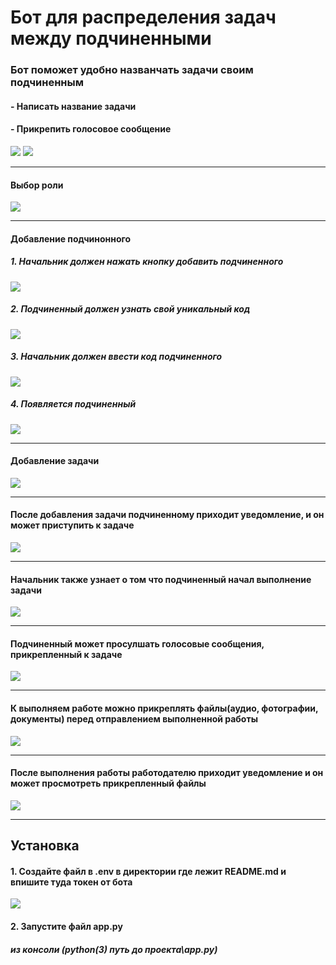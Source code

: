 # Бот для распределения задач между подчиненными
### Бот поможет удобно названчать задачи своим подчиненным
#### - Написать название задачи
#### - Прикрепить голосовое сообщение
![](data/img_for_readme/photo_2021-04-26_17-07-05.jpg)
![](data/img_for_readme/photo_2021-04-26_17-07-38.jpg)
***
#### Выбор роли
![](data/img_for_readme/photo_2021-04-26_17-04-07.jpg)
***
#### Добавление подчинонного
##### 1. Начальник должен нажать кнопку добавить подчиненного
![](data/img_for_readme/photo_2021-04-26_17-05-42.jpg)
##### 2. Подчиненный должен узнать свой уникальный код
![](data/img_for_readme/photo_2021-04-26_17-05-01.jpg)
##### 3. Начальник должен ввести код подчиненного
![](data/img_for_readme/photo_2021-04-26_17-06-09.jpg)
##### 4. Появляется подчиненный
![](data/img_for_readme/photo_2021-04-26_17-06-17.jpg)
***
#### Добавление задачи
![](data/img_for_readme/photo_2021-04-26_17-07-05.jpg)
***
#### После добавления задачи подчиненному приходит уведомление, и он может приступить к задаче
![](data/img_for_readme/photo_2021-04-26_17-08-43.jpg)
***
#### Начальник также узнает о том что подчиненный начал выполнение задачи
![](data/img_for_readme/photo_2021-04-26_17-09-04.jpg)
***
#### Подчиненный может просулшать голосовые сообщения, прикрепленный к задаче
![](data/img_for_readme/photo_2021-04-26_17-09-33.jpg)
***
#### К выполняем работе можно прикреплять файлы(аудио, фотографии, документы) перед отправлением выполненной работы
![](data/img_for_readme/photo_2021-04-26_17-09-57.jpg)
***
#### После выполнения работы работодателю приходит уведомление и он может просмотреть прикрепленный файлы
![](data/img_for_readme/photo_2021-04-26_17-10-51.jpg)
***
## Установка
#### 1. Создайте файл в .env в директории где лежит README.md и впишите туда токен от бота
![](data/img_for_readme/photo_2021-04-26_17-43-25.jpg)
#### 2. Запустите файл app.py
##### из консоли (python(3) путь до проекта\app.py)